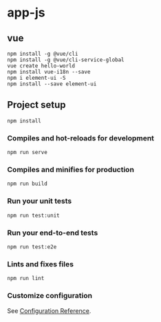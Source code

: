 # app-js

## vue

```
npm install -g @vue/cli
npm install -g @vue/cli-service-global
vue create hello-world
npm install vue-i18n --save
npm i element-ui -S
npm install --save element-ui
```


## Project setup
```
npm install
```

### Compiles and hot-reloads for development
```
npm run serve
```

### Compiles and minifies for production
```
npm run build
```

### Run your unit tests
```
npm run test:unit
```

### Run your end-to-end tests
```
npm run test:e2e
```

### Lints and fixes files
```
npm run lint
```

### Customize configuration
See [Configuration Reference](https://cli.vuejs.org/config/).
